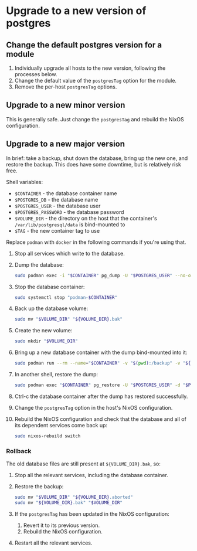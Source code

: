 Upgrade to a new version of postgres
====================================


Change the default postgres version for a module
------------------------------------------------

1. Individually upgrade all hosts to the new version, following the processes below.
2. Change the default value of the `postgresTag` option for the module.
3. Remove the per-host `postgresTag` options.


Upgrade to a new minor version
------------------------------

This is generally safe.  Just change the `postgresTag` and rebuild the NixOS
configuration.


Upgrade to a new major version
------------------------------

In brief: take a backup, shut down the database, bring up the new one, and
restore the backup.  This does have some downtime, but is relatively risk free.

Shell variables:

- `$CONTAINER` - the database container name
- `$POSTGRES_DB` - the database name
- `$POSTGRES_USER` - the database user
- `$POSTGRES_PASSWORD` - the database password
- `$VOLUME_DIR` - the directory on the host that the container's `/var/lib/postgresql/data` is bind-mounted to
- `$TAG` - the new container tag to use

Replace `podman` with `docker` in the following commands if you're using that.

1. Stop all services which write to the database.

2. Dump the database:

    ```bash
    sudo podman exec -i "$CONTAINER" pg_dump -U "$POSTGRES_USER" --no-owner -Fc "$POSTGRES_DB" > "${CONTAINER}.dump"
    ```

3. Stop the database container:

    ```bash
    sudo systemctl stop "podman-$CONTAINER"
    ```

4. Back up the database volume:

    ```bash
    sudo mv "$VOLUME_DIR" "${VOLUME_DIR}.bak"
    ```

5. Create the new volume:

    ```bash
    sudo mkdir "$VOLUME_DIR"
    ```

6. Bring up a new database container with the dump bind-mounted into it:

    ```bash
    sudo podman run --rm --name="$CONTAINER" -v "$(pwd):/backup" -v "${VOLUME_DIR}:/var/lib/postgresql/data" -e "POSTGRES_DB=${POSTGRES_DB}" -e "POSTGRES_USER=${POSTGRES_USER}" -e "POSTGRES_PASSWORD=${POSTGRES_PASSWORD}" "postgres:${TAG}"
    ```

7. In another shell, restore the dump:

    ```bash
    sudo podman exec "$CONTAINER" pg_restore -U "$POSTGRES_USER" -d "$POSTGRES_DB" -Fc -j4 --clean "/backup/${CONTAINER}.dump"
    ```

8. Ctrl-c the database container after the dump has restored successfully.

9. Change the `postgresTag` option in the host's NixOS configuration.

10. Rebuild the NixOS configuration and check that the database and all of its dependent services come back up:

    ```bash
    sudo nixos-rebuild switch
    ```

### Rollback

The old database files are still present at `${VOLUME_DIR}.bak`, so:

1. Stop all the relevant services, including the database container.

2. Restore the backup:

    ```bash
    sudo mv "$VOLUME_DIR" "${VOLUME_DIR}.aborted"
    sudo mv "${VOLUME_DIR}.bak" "$VOLUME_DIR"
    ```

3. If the `postgresTag` has been updated in the NixOS configuration:

    1. Revert it to its previous version.
    2. Rebuild the NixOS configuration.

4. Restart all the relevant services.
